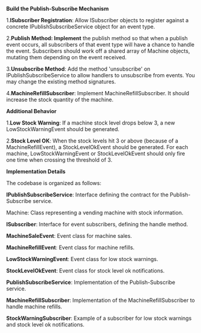 **Build the Publish-Subscribe Mechanism**


1.**ISubscriber Registration**: Allow ISubscriber objects to register against a concrete IPublishSubscribeService object for an event type.

2.**Publish Method: Implement** the publish method so that when a publish event occurs, all subscribers of that event type will have a chance to handle the event. Subscribers should work off a shared array of Machine objects, mutating them depending on the event received.

3.**Unsubscribe Method**: Add the method 'unsubscribe' on IPublishSubscribeService to allow handlers to unsubscribe from events. You may change the existing method signatures.

4.**MachineRefillSubscriber**: Implement MachineRefillSubscriber. It should increase the stock quantity of the machine.


**Additional Behavior**


1.**Low Stock Warning**: If a machine stock level drops below 3, a new LowStockWarningEvent should be generated.

2.**Stock Level OK**: When the stock levels hit 3 or above (because of a MachineRefillEvent), a StockLevelOkEvent should be generated. For each machine, LowStockWarningEvent or StockLevelOkEvent should only fire one time when crossing the threshold of 3.


**Implementation Details**


The codebase is organized as follows:

**IPublishSubscribeService**: Interface defining the contract for the Publish-Subscribe service.

Machine: Class representing a vending machine with stock information.

**ISubscriber**: Interface for event subscribers, defining the handle method.

**MachineSaleEvent**: Event class for machine sales.

**MachineRefillEvent**: Event class for machine refills.

**LowStockWarningEvent**: Event class for low stock warnings.

**StockLevelOkEvent**: Event class for stock level ok notifications.

**PublishSubscribeService**: Implementation of the Publish-Subscribe service.

**MachineRefillSubscriber**: Implementation of the MachineRefillSubscriber to handle machine refills.

**StockWarningSubscriber**: Example of a subscriber for low stock warnings and stock level ok notifications.
